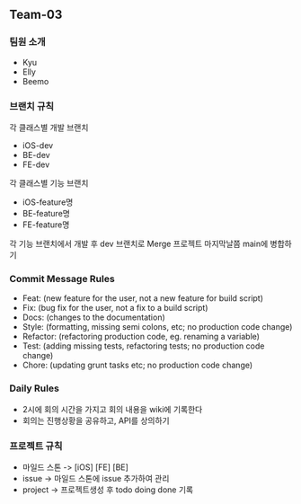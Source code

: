 ## Team-03

### 팀원 소개

 - Kyu
 - Elly
 - Beemo

### 브랜치 규칙

각 클래스별 개발 브랜치
- iOS-dev
- BE-dev
- FE-dev

각 클래스별 기능 브랜치
- iOS-feature명
- BE-feature명
- FE-feature명

각 기능 브랜치에서 개발 후 dev 브랜치로 Merge
프로젝트 마지막날쯤 main에 병합하기

### Commit Message Rules

- Feat: (new feature for the user, not a new feature for build script)
- Fix: (bug fix for the user, not a fix to a build script)
- Docs: (changes to the documentation)
- Style: (formatting, missing semi colons, etc; no production code change)
- Refactor: (refactoring production code, eg. renaming a variable)
- Test: (adding missing tests, refactoring tests; no production code change)
- Chore: (updating grunt tasks etc; no production code change)


### Daily Rules

- 2시에 회의 시간을 가지고 회의 내용을 wiki에 기록한다
- 회의는 진행상황을 공유하고, API를 상의하기 

### 프로젝트 규칙

- 마일드 스톤 -> [iOS] [FE] [BE]
- issue -> 마일드 스톤에 issue 추가하여 관리 
- project -> 프로젝트생성 후 todo doing done 기록 
